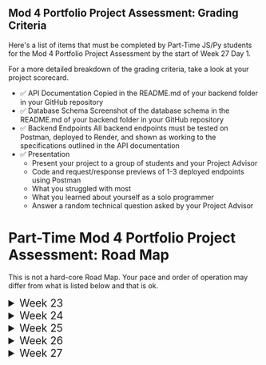 ## Mod 4 Portfolio Project Assessment: Grading Criteria

Here's a list of items that must be completed by Part-Time JS/Py students for the Mod 4 Portfolio Project Assessment by the start of Week 27 Day 1.

For a more detailed breakdown of the grading criteria, take a look at your project scorecard.

- ✅ API Documentation
  Copied in the README.md of your backend folder in your GitHub repository
- ✅ Database Schema
  Screenshot of the database schema in the README.md of your backend folder in your GitHub repository
- ✅ Backend Endpoints
  All backend endpoints must be tested on Postman, deployed to Render, and shown as working to the specifications outlined in the API documentation
- ✅ Presentation
  - Present your project to a group of students and your Project Advisor
  - Code and request/response previews of 1-3 deployed endpoints using Postman
  - What you struggled with most
  - What you learned about yourself as a solo programmer
  - Answer a random technical question asked by your Project Advisor

<!-- ```markdown -->

# Part-Time Mod 4 Portfolio Project Assessment: Road Map

This is not a hard-core Road Map. Your pace and order of operation may differ from what is listed below and that is ok.

<details>
  <summary style="font-size:1.5em">Week 23</summary>

### Day 1

- [ ] Learn about Agile methodology and the SCRUM development process
- [ ] Understand the goals of the project
- [ ] Understand how to execute the required planning documentation
- [ ] Review each project in the given list of available projects

### Day 2

- [ ] Choose a project from the given list of available projects
- [ ] Project Advisor will approve the chosen project
- [ ] Create a GitHub repository for your project
- [ ] Create a GitHub KanBan project board on the GitHub repository for the backend
- [ ] Add your Project Advisor as an admin to the backend repository
- [ ] Create a folder called backend at the root directory of the GitHub repository
- [ ] Copy API Documentation for chosen project in the README.md file in the backend folder, commit, then push to GitHub

### Day 4

- [ ] Fill out API Documentation for chosen project in the README.md file, commit, then push to GitHub
- [ ] Add image of your proposed database schema in the README.md file, commit, then push to GitHub
- [ ] Add all tasks to your GitHub KanBan project board
- [ ] API Documentation should be reviewed by your Project Advisor
- [ ] Database Schema should be reviewed by your Project Advisor
</details>

<details>
  <summary style="font-size:1.5em">Week 24</summary>

### Day 6

- [ ] Apply changes to API Documentation from Project Advisor's review of the README.md file, commit, then push to GitHub
- [ ] Apply changes to the database schema from Project Advisor's review of the README.md file, commit, then push to GitHub

### Day 4

- [ ] Implement backend authentication endpoints
- [ ] API Documentation should be approved by your Project Advisor
- [ ] Database Schema should be approved by your Project Advisor
- [ ] GitHub KanBan board should be approved by your Project Advisor

### Day 6

- [ ] Do standup with your Project Advisor
- [ ] Implement backend authentication endpoints
</details>

<details>
  <summary style="font-size:1.5em">Week 25</summary>

### Day 1

- [ ] Do standup with your Project Advisor
- [ ] Deploy backend authentication endpoints
- [ ] Implement backend endpoints for first CRUD feature

### Day 2

- [ ] Do standup with your Project Advisor
- [ ] Implement backend endpoints for first CRUD feature

### Day 3

- [ ] Do standup with your Project Advisor
- [ ] Deploy backend endpoints for first CRUD feature
- [ ] Implement backend endpoints for second CRUD feature
- [ ] Authentication feature should be reviewed and approved by your Project Advisor

### Day 4

- [ ] Do standup with your Project Advisor
- [ ] Implement backend endpoints for second CRUD feature

### Day 6

- [ ] Do standup with your Project Advisor
- [ ] Deploy backend endpoints for second CRUD feature
- [ ] Implement backend endpoints for third CRUD feature
- [ ] First feature should be reviewed and approved by your Project Advisor
</details>

<details>
  <summary style="font-size:1.5em">Week 26</summary>

### Day 1

- [ ] Do standup with your Project Advisor
- [ ] Deploy backend endpoints for third CRUD feature
- [ ] Implement backend endpoints for fourth CRUD feature

### Day 2

- [ ] Do standup with your Project Advisor
- [ ] Implement backend endpoints for fourth CRUD feature
- [ ] Second feature should be reviewed and approved by your Project Advisor

### Day 3

- [ ] Do standup with your Project Advisor
- [ ] Deploy backend endpoints for fourth CRUD feature
- [ ] Check that all the implemented endpoints align with API documentation specs

### Day 4

- [ ] Do standup with your Project Advisor
- [ ] Third feature should be reviewed and approved by your Project Advisor (optional)

### Day 6

- [ ] Do standup with your Project Advisor
- [ ] Clean up code
- [ ] Write notes that help you remember code in application
- [ ] Fix bugs
- [ ] Remove console.logs and debuggers
- [ ] Prepare your presentation
- [ ] Practice your presentation
- [ ] Deploy backend endpoints one last time before presentations
- [ ] Fourth feature should be reviewed and approved by your Project Advisor
</details>

<details>
  <summary style="font-size:1.5em">Week 27</summary>

### Day 1

- [ ] Don't deploy to the application!!!
- [ ] Present your project to a group of students and your Project Advisor

## Optional Tasks

- [ ] Refactor endpoints to make them DRYer
- [ ] Implement AWS S3 for asset storage for images/audio/video files
- [ ] Add more robust database-level constraints and model-level validations
- [ ] Make your queries more efficient
- [ ] Implement SQL/Sequelize aggregation to calculate some properties in your data
- [ ] Design and implement more features that your target cloned site has such as likes/comments/follows
